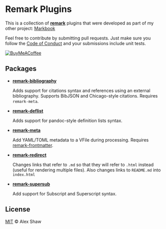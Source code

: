 # Remark Plugins

This is a collection of [**remark**](https://remark.js.org) plugins that were developed as part of my other project: [Markbook](https://github.com/Symbitic/markbook)

Feel free to contribute by submitting pull requests. Just make sure you follow the [Code of Conduct](CODE_OF_CONDUCT.md) and your submissions include unit tests.

[![BuyMeACoffee](https://www.buymeacoffee.com/assets/img/custom_images/orange_img.png)](https://buymeacoff.ee/qh0rXkiCd)

## Packages

* [**remark-bibliography**](https://npmjs.com/package/remark-bibliography)

  Adds support for citations syntax and references using an external bibliography. Supports BibJSON and Chicago-style citations. Requires `remark-meta`.

* [**remark-deflist**](https://npmjs.com/package/remark-deflist)

  Adds support for pandoc-style definition lists syntax.

* [**remark-meta**](https://npmjs.com/package/remark-meta)

  Add YAML/TOML metadata to a VFile during processing. Requires [remark-frontmatter](https://npmjs.com/package/remark-frontmatter).

* [**remark-redirect**](https://npmjs.com/package/remark-redirect)

  Changes links that refer to `.md` so that they will refer to `.html` instead (useful for rendering multiple files). Also changes links to `README.md` into `index.html`

* [**remark-supersub**](https://npmjs.com/package/remark-supersub)

  Add support for Subscript and Superscript syntax.

## License

[MIT](LICENSE.md) &copy; Alex Shaw
